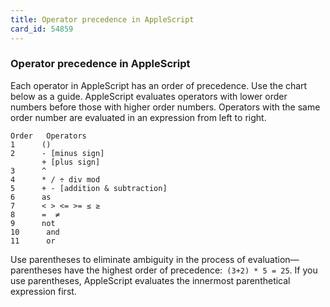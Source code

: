 ```yaml
---
title: Operator precedence in AppleScript
card_id: 54859
---
```


### Operator precedence in AppleScript

Each operator in AppleScript has an order of precedence. Use the chart below as a guide. AppleScript evaluates operators with lower order numbers before those with higher order numbers. Operators with the same order number are evaluated in an expression from left to right. 

```
Order   Operators
1      ()
2      - [minus sign]
       + [plus sign]
3      ^
4      * / ÷ div mod
5      + - [addition & subtraction]
6      as
7      < > <= >= ≤ ≥
8      =  ≠
9      not
10      and
11      or
```

Use parentheses to eliminate ambiguity in the process of evaluation—parentheses have the highest order of precedence:` (3+2) * 5 = 25`. If you use parentheses, AppleScript evaluates the innermost parenthetical expression first. 